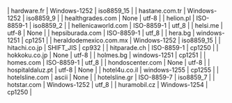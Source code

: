 | hardware.fr | Windows-1252 | iso8859_15 |
| hastane.com.tr | Windows-1252 | iso8859_9 |
| healthgrades.com | None | utf-8 |
| helion.pl | ISO-8859-1 | iso8859_2 |
| hellenicaworld.com | ISO-8859-1 | utf_8 |
| helsi.me | utf-8 | None |
| hepsiburada.com | ISO-8859-1 | utf_8 |
| hera.bg | windows-1251 | cp1251 |
| heraldodemexico.com.mx | Windows-1252 | iso8859_15 |
| hitachi.co.jp | SHIFT_JIS | cp932 |
| hitparade.ch | ISO-8859-1 | cp1250 |
| hokkoku.co.jp | None | utf-8 |
| holmes.bg | windows-1251 | cp1251 |
| homes.com | ISO-8859-1 | utf_8 |
| hondoscenter.com | None | utf-8 |
| hospitaldaluz.pt | utf-8 | None |
| hotel4u.co.il | windows-1255 | cp1255 |
| hotelsline.com | ascii | None |
| hotelsline.gr | ISO-8859-7 | iso8859_7 |
| hotstar.com | Windows-1252 | utf_8 |
| huramobil.cz | Windows-1254 | cp1250 |
